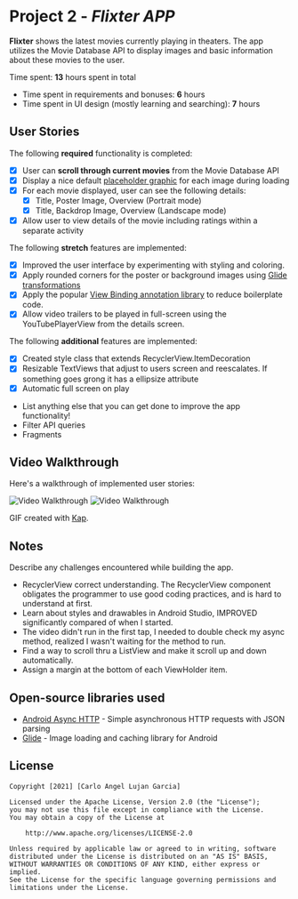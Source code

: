 # Project 2 - *Flixter APP*

**Flixter** shows the latest movies currently playing in theaters. The app utilizes the Movie Database API to display images and basic information about these movies to the user.

Time spent: **13** hours spent in total
* Time spent in requirements and bonuses: **6** hours
* Time spent in UI design (mostly learning and searching): **7** hours

## User Stories

The following **required** functionality is completed:

* [X] User can **scroll through current movies** from the Movie Database API
* [X] Display a nice default [placeholder graphic](https://guides.codepath.org/android/Displaying-Images-with-the-Glide-Library#advanced-usage) for each image during loading
* [X] For each movie displayed, user can see the following details:
  * [X] Title, Poster Image, Overview (Portrait mode)
  * [X] Title, Backdrop Image, Overview (Landscape mode)
* [X] Allow user to view details of the movie including ratings within a separate activity

The following **stretch** features are implemented:

* [X] Improved the user interface by experimenting with styling and coloring.
* [X] Apply rounded corners for the poster or background images using [Glide transformations](https://guides.codepath.org/android/Displaying-Images-with-the-Glide-Library#transformations)
* [X] Apply the popular [View Binding annotation library](http://guides.codepath.org/android/Reducing-View-Boilerplate-with-ViewBinding) to reduce boilerplate code.
* [X] Allow video trailers to be played in full-screen using the YouTubePlayerView from the details screen.

The following **additional** features are implemented:

* [X] Created style class that extends RecyclerView.ItemDecoration
* [X] Resizable TextViews that adjust to users screen and reescalates. If something goes grong it has a ellipsize attribute
* [X] Automatic full screen on play

* List anything else that you can get done to improve the app functionality!
* Filter API queries
* Fragments

## Video Walkthrough

Here's a walkthrough of implemented user stories:

<img src='gif/file1por.gif' title='Video Walkthrough portrait' width='' alt='Video Walkthrough' />
<img src='gif/file1lan.gif' title='Video Walkthrough landscape' width='' alt='Video Walkthrough' />

GIF created with [Kap](https://getkap.co/).

## Notes

Describe any challenges encountered while building the app.
* RecyclerView correct understanding. The RecyclerView component obligates the programmer to use good coding practices, and is hard to understand at first.
* Learn about styles and drawables in Android Studio, IMPROVED significantly compared of when I started.
* The video didn't run in the first tap, I needed to double check my async method, realized I wasn't waiting for the method to run.
* Find a way to scroll thru a ListView and make it scroll up and down automatically.
* Assign a margin at the bottom of each ViewHolder item.

## Open-source libraries used

- [Android Async HTTP](https://github.com/loopj/android-async-http) - Simple asynchronous HTTP requests with JSON parsing
- [Glide](https://github.com/bumptech/glide) - Image loading and caching library for Android

## License

    Copyright [2021] [Carlo Angel Lujan Garcia]

    Licensed under the Apache License, Version 2.0 (the "License");
    you may not use this file except in compliance with the License.
    You may obtain a copy of the License at

        http://www.apache.org/licenses/LICENSE-2.0

    Unless required by applicable law or agreed to in writing, software
    distributed under the License is distributed on an "AS IS" BASIS,
    WITHOUT WARRANTIES OR CONDITIONS OF ANY KIND, either express or implied.
    See the License for the specific language governing permissions and
    limitations under the License.
